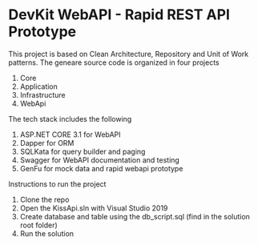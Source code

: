 # DevKit WebAPI - Rapid REST API Prototype

This project is based on Clean Architecture, Repository and Unit of Work patterns.  The geneare source code is organized in four projects 

1. Core
2. Application
3. Infrastructure
4. WebApi

The tech stack includes the following

1. ASP.NET CORE 3.1 for WebAPI
2. Dapper for ORM
3. SQLKata for query builder and paging
4. Swagger for WebAPI documentation and testing
6. GenFu for mock data and rapid webapi prototype

Instructions to run the project
1.  Clone the repo
2.  Open the KissApi.sln with Visual Studio 2019
3.  Create database and table using the db_script.sql (find in the solution root folder)
4.  Run the solution

